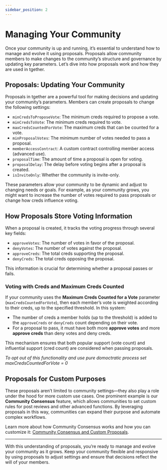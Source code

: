 ```yaml
---
sidebar_position: 2
---
```


# Managing Your Community

Once your community is up and running, it’s essential to understand how to manage and evolve it using proposals. Proposals allow community members to make changes to the community’s structure and governance by updating key parameters. Let’s dive into how proposals work and how they are used in tgether.

## Proposals: Updating Your Community

Proposals in tgether are a powerful tool for making decisions and updating your community’s parameters. Members can create proposals to change the following settings:

- `minCredsToProposeVote`: The minimum creds required to propose a vote.
- `minCredsToVote`: The minimum creds required to vote.
- `maxCredsCountedForVote`: The maximum creds that can be counted for a vote.
- `minProposalVotes`: The minimum number of votes needed to pass a proposal.
- `memberAccessContract`: A custom contract controlling member access (advanced use).
- `proposalTime`: The amount of time a proposal is open for voting.
- `proposalDelay`: The delay before voting begins after a proposal is created.
- `isInviteOnly`: Whether the community is invite-only.

These parameters allow your community to be dynamic and adjust to changing needs or goals. For example, as your community grows, you might want to increase the number of votes required to pass proposals or change how creds influence voting.

## How Proposals Store Voting Information

When a proposal is created, it tracks the voting progress through several key fields:

- `approveVotes`: The number of votes in favor of the proposal.
- `denyVotes`: The number of votes against the proposal.
- `approveCreds`: The total creds supporting the proposal.
- `denyCreds`: The total creds opposing the proposal.

This information is crucial for determining whether a proposal passes or fails.

### Voting with Creds and Maximum Creds Counted

If your community uses the **Maximum Creds Counted for a Vote** parameter (`maxCredsCountedForVote`), then each member’s vote is weighted according to their creds, up to the specified threshold. In this system:

- The number of creds a member holds (up to the threshold) is added to the `approveCreds` or `denyCreds` count depending on their vote.
- For a proposal to pass, it must have both more **approve votes** and more **approve creds** than deny votes and deny creds.

This mechanism ensures that both popular support (vote count) and influential support (cred count) are considered when passing proposals. 

*To opt out of this functionality and use pure domoctratic process set maxCredsCountedForVote = 0*

## Proposals for Custom Purposes

These proposals aren’t limited to community settings—they also play a role under the hood for more custom use cases. One prominent example is our **Community Consensus** feature, which allows communities to set custom rules for post reviews and other advanced functions. By leveraging proposals in this way, communities can expand their purpose and automate complex workflows.

Learn more about how Community Consensus works and how you can customize it: [Community Consensus and Custom Proposals](./community-consensus-and-custom-proposals).

---

With this understanding of proposals, you’re ready to manage and evolve your community as it grows. Keep your community flexible and responsive by using proposals to adjust settings and ensure that decisions reflect the will of your members.
